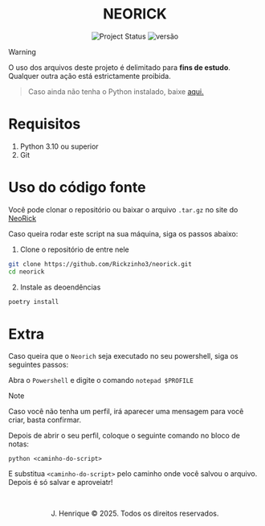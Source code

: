 <h1 align=center>NEORICK</h1>

<div align=center>
  
  ![Project Status](https://img.shields.io/badge/status-Em%20andamento-yellow)
  ![versão](https://img.shields.io/badge/versão-1.0.0-important)
  
</div>

> [!WARNING]
> O uso dos arquivos deste projeto é delimitado para <strong>fins de estudo</strong>. Qualquer outra ação está estrictamente proibida.

> Caso ainda não tenha o Python instalado, baixe [aqui.](https://www.python.org/downloads)

# Requisitos

1. Python 3.10 ou superior
2. Git

# Uso do código fonte

Você pode clonar o repositório ou baixar o arquivo `.tar.gz` no site do [NeoRick]()

Caso queira rodar este script na sua máquina, siga os passos abaixo:

1. Clone o repositório de entre nele

```sh
git clone https://github.com/Rickzinho3/neorick.git
cd neorick
```

2. Instale as deoendências

```sh
poetry install
```

# Extra

Caso queira que o `Neorich` seja executado no seu powershell, siga os seguintes passos:

Abra o `Powershell` e digite o comando `notepad $PROFILE`

> [!NOTE]
> Caso você não tenha um perfil, irá aparecer uma mensagem para você criar, basta confirmar.

Depois de abrir o seu perfil, coloque o seguinte comando no bloco de notas:

`python <caminho-do-script>`

E substitua `<caminho-do-script>` pelo caminho onde você salvou o arquivo. Depois é só salvar e aproveiatr!

<br>

<p align=center>J. Henrique &copy; 2025. Todos os direitos reservados.</p>
